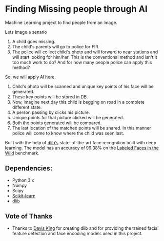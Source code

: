 # Finding Missing people through AI

Machine Learning project to find people from an Image.

Lets Image a senario
1. A child goes missing.
2. The child's parents will go to police for FIR.
3. The police will collect child's photo and will forward to near stations and will start looking for him/her.
This is the conventional method and isn't it too much work to do? And for how many people police can apply this method?

So, we will apply AI here.
1. Child's photo will be scanned and unique key points of his face will be generated.
2. These key points will be stored in DB.
3. Now, imagine next day this child is begging on road in a complete different state.
4. A person passing by clicks his picture.
5. Unique points for that picture clicked will be generated.
6. Both the points generated will be compared.
7. The last location of the matched points will be shared. In this manner police will come to know where the child was seen last.



Built with the help of [dlib's](http://dlib.net/) state-of-the-art face recognition built with deep learning.
The model has an accuracy of 99.38% on the [Labeled Faces in the Wild](http://vis-www.cs.umass.edu/lfw/) benchmark.

## Dependencies:

- Python 3.x
- Numpy
- Scipy
- [Scikit-learn](http://scikit-learn.org/stable/install.html)
- [dlib](http://dlib.net/)

    

## Vote of Thanks
- Thanks to [Davis King](https://github.com/davisking) for creating dlib and for providing the trained facial feature
  detection and face encoding models used in this project.
